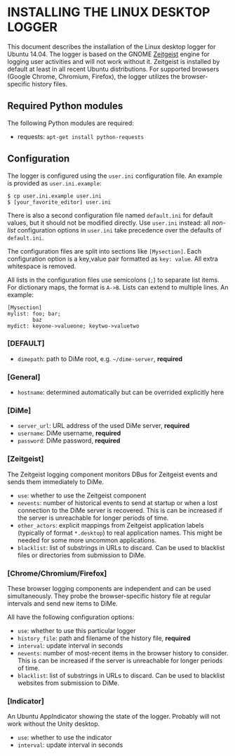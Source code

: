 

INSTALLING THE LINUX DESKTOP LOGGER
===================================

This document describes the installation of the Linux desktop logger
for Ubuntu 14.04.  The logger is based on the GNOME
[Zeitgeist](http://zeitgeist-project.com/) engine for logging user
activities and will not work without it.  Zeitgeist is installed by
default at least in all recent Ubuntu distributions.  For supported
browsers (Google Chrome, Chromium, Firefox), the logger utilizes the
browser-specific history files.


Required Python modules
-----------------------

The following Python modules are required:

* requests: `apt-get install python-requests`


Configuration
-------------

The logger is configured using the `user.ini` configuration file.  An
example is provided as `user.ini.example`:

    $ cp user.ini.example user.ini
	$ [your_favorite_editor] user.ini

There is also a second configuration file named `default.ini` for
default values, but it should not be modified directly.  Use
`user.ini` instead: all *non-list* configuration options in `user.ini`
take precedence over the defaults of `default.ini`. 

The configuration files are split into sections like `[Mysection]`.
Each configuration option is a key,value pair formatted as `key:
value`.  All extra whitespace is removed.

All lists in the configuration files use semicolons (`;`) to separate
list items.  For dictionary maps, the format is `A->B`.  Lists can
extend to multiple lines. An example:

	[Mysection]
	mylist: foo; bar;
	        baz
	mydict: keyone->valueone; keytwo->valuetwo

### [DEFAULT]

* `dimepath`: path to DiMe root, e.g. `~/dime-server`, **required**

### [General]

* `hostname`: determined automatically but can be overrided explicitly
  here

### [DiMe]

* `server_url`: URL address of the used DiMe server, **required**
* `username`: DiMe username, **required**
* `password`: DiMe password, **required**

### [Zeitgeist]

The Zeitgeist logging component monitors DBus for Zeitgeist events and
sends them immediately to DiMe.

* `use`: whether to use the Zeitgeist component
* `nevents`: number of historical events to send at startup or when a
  lost connection to the DiMe server is recovered. This is can be
  increased if the server is unreachable for longer periods of time.
* `other_actors`: explicit mappings from Zeitgeist application labels
  (typically of format `*.desktop`) to real application names.  This
  might be needed for some more uncommon applications.
* `blacklist`: list of substrings in URLs to discard.  Can be used to
  blacklist files or directories from submission to DiMe.

### [Chrome/Chromium/Firefox]

These browser logging components are independent and can be used
simultaneously.  They probe the browser-specific history file at
regular intervals and send new items to DiMe.

All have the following configuration options:

* `use`: whether to use this particular logger 
* `history_file`: path and filename of the history file, **required**
* `interval`: update interval in seconds
* `nevents`: number of most-recent items in the browser history to
  consider. This is can be increased if the server is unreachable for
  longer periods of time.
* `blacklist`: list of substrings in URLs to discard.  Can be used to
  blacklist websites from submission to DiMe.

### [Indicator]

An Ubuntu AppIndicator showing the state of the logger.  Probably will
not work without the Unity desktop.

* `use`: whether to use the indicator
* `interval`: update interval in seconds
